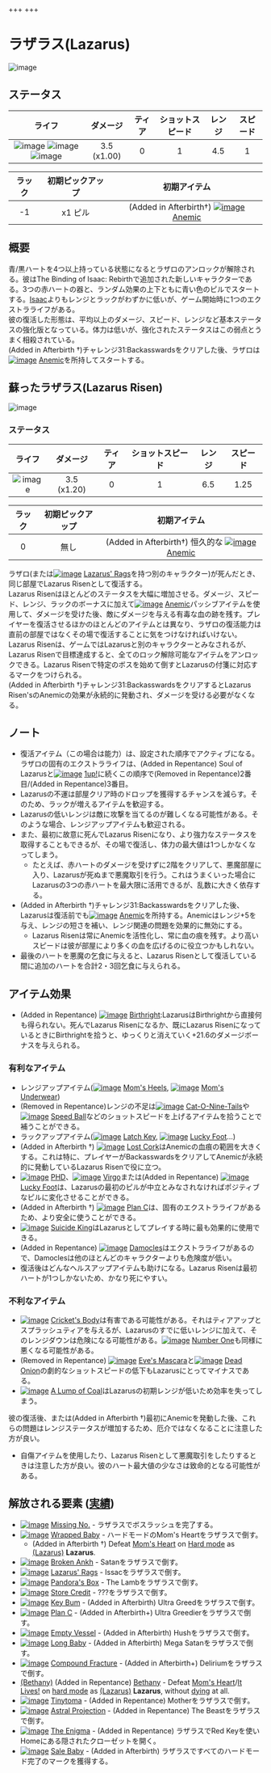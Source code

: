 +++
+++

 # ラザラス(Lazarus)
 ![image](/image/characters/Lazarus.png)


ステータス
-------


|ライフ|ダメージ|ティア|ショットスピード|レンジ|スピード|
|:----:|:--:|:--:|:--:|:--:|:--:|
|![image](/image/characters/r-heart.png) ![image](/image/characters/r-heart.png) ![image](/image/characters/r-heart.png)|3.5 (x1.00)|0|1|4.5|1|

|ラック|初期ピックアップ|初期アイテム|
|:--:|:--:|:--:|
|-1|x1 ピル|(Added in Afterbirth†) [![image](/image/Anemic.png)](/wiki/Anemic "Anemic") [Anemic](/wiki/Anemic "Anemic")|

概要
-------
 
青/黒ハートを4つ以上持っている状態になるとラザロのアンロックが解除される。彼はThe Binding of Isaac: Rebirthで追加された新しいキャラクターである。3つの赤ハートの器と、ランダム効果の上下ともに青い色のピルでスタートする。[Isaac](/wiki/Isaac "Isaac")よりもレンジとラックがわずかに低いが、ゲーム開始時に1つのエクストラライフがある。  
彼の復活した形態は、平均以上のダメージ、スピード、レンジなど基本ステータスの強化版となっている。体力は低いが、強化されたステータスはこの弱点とうまく相殺されている。  
(Added in Afterbirth †)チャレンジ31:Backasswardsをクリアした後、ラザロは[![image](/image/Anemic.png)](/wiki/Anemic "Anemic") [Anemic](/wiki/Anemic "Anemic")を所持してスタートする。

蘇ったラザラス(Lazarus Risen)
---------------

 ![image](/image/characters/Lazarus_Risen.png)

### ステータス

|ライフ|ダメージ|ティア|ショットスピード|レンジ|スピード|
|:----:|:--:|:--:|:--:|:--:|:--:|
|![image](/image/characters/r-heart.png)|3.5 (x1.20)|0|1|6.5|1.25|

|ラック|初期ピックアップ|初期アイテム|
|:--:|:--:|:--:|
|0|無し|(Added in Afterbirth†) 恒久的な [![image](/image/Anemic.png)](/wiki/Anemic "Anemic") [Anemic](/wiki/Anemic "Anemic")|

ラザロ(または[![image](/image/Lazarus%27_Rags.png)](/wiki/Lazarus%27_Rags "Lazarus' Rags") [Lazarus' Rags](/wiki/Lazarus%27_Rags "Lazarus' Rags")を持つ別のキャラクター)が死んだとき、同じ部屋でLazarus Risenとして復活する。  
Lazarus Risenはほとんどのステータスを大幅に増加させる。ダメージ、スピード、レンジ、ラックのボーナスに加えて[![image](/image/Anemic.png)](/wiki/Anemic "Anemic") [Anemic](/wiki/Anemic "Anemic")パッシブアイテムを使用して、ダメージを受けた後、敵にダメージを与える有毒な血の跡を残す。プレイヤーを復活させるほかのほとんどのアイテムとは異なり、ラザロの復活能力は直前の部屋ではなくその場で復活することに気をつけなければいけない。  
Lazarus Risenは、ゲームではLazarusと別のキャラクターとみなされるが、Lazarus Risenで目標達成すると、全てのロック解除可能なアイテムをアンロックできる。Lazarus Risenで特定のボスを始めて倒すとLazarusの付箋に対応するマークをつけられる。  
(Added in Afterbirth †)チャレンジ31:BackasswardsをクリアするとLazarus Risen'sのAnemicの効果が永続的に発動され、ダメージを受ける必要がなくなる。

ノート
-------


* 復活アイテム（この場合は能力）は、設定された順序でアクティブになる。 ラザロの固有のエクストラライフは、(Added in Repentance) Soul of Lazarusと[![image](/image/1up%21.png)](/wiki/1up%21 "1up!") [1up!](/wiki/1up%21 "1up!")に続くこの順序で(Removed in Repentance)2番目/(Added in Repentance)3番目。
* Lazarusの不運は部屋クリア時のドロップを獲得するチャンスを減らす。そのため、ラックが増えるアイテムを歓迎する。
* Lazarusの低いレンジは敵に攻撃を当てるのが難しくなる可能性がある。そのような場合、レンジアップアイテムも歓迎される。
* また、最初に故意に死んでLazarus Risenになり、より強力なステータスを取得することもできるが、その場で復活し、体力の最大値は1つしかなくなってしまう。
	+ たとえば、赤ハートのダメージを受けずに2階をクリアして、悪魔部屋に入り、Lazarusが死ぬまで悪魔取引を行う。これはうまくいった場合にLazarusの3つの赤ハートを最大限に活用できるが、乱数に大きく依存する。
* (Added in Afterbirth †)チャレンジ31:Backasswardsをクリアした後、Lazarusは復活前でも[![image](/image/Anemic.png)](/wiki/Anemic "Anemic") [Anemic](/wiki/Anemic "Anemic")を所持する。Anemicはレンジ+5を与え、レンジの短さを補い、レンジ関連の問題を効果的に無効にする。
	+ Lazarus Risenは常にAnemicを活性化し、常に血の痕を残す。より高いスピードは彼が部屋により多くの血を広げるのに役立つかもしれない。
* 最後のハートを悪魔の乞食に与えると、Lazarus Risenとして復活している間に追加のハートを合計2・3回乞食に与えられる。


アイテム効果
-------------------

* (Added in Repentance) [![image](/image/Birthright.png)](/wiki/Birthright "Birthright") [Birthright](/wiki/Birthright "Birthright"):LazarusはBirthrightから直接何も得られない。死んでLazarus Risenになるか、既にLazarus RisenになっているときにBirthrightを拾うと、ゆっくりと消えていく+21.6のダメージボーナスを与えられる。


### 有利なアイテム


* レンジアップアイテム([![image](/image/Mom%27s_Heels.png)](/wiki/Mom%27s_Heels "Mom's Heels") [Mom's Heels](/wiki/Mom%27s_Heels "Mom's Heels"), [![image](/image/Mom%27s_Underwear.png)](/wiki/Mom%27s_Underwear "Mom's Underwear") [Mom's Underwear](/wiki/Mom%27s_Underwear "Mom's Underwear"))
* (Removed in Repentance)レンジの不足は[![image](/image/Cat-O-Nine-Tails.png)](/wiki/Cat-O-Nine-Tails "Cat-O-Nine-Tails") [Cat-O-Nine-Tails](/wiki/Cat-O-Nine-Tails "Cat-O-Nine-Tails")や[![image](/image/Speed_Ball.png)](/wiki/Speed_Ball "Speed Ball") [Speed Ball](/wiki/Speed_Ball "Speed Ball")などのショットスピードを上げるアイテムを拾うことで補うことができる。
* ラックアップアイテム([![image](/image/Latch_Key.png)](/wiki/Latch_Key "Latch Key") [Latch Key](/wiki/Latch_Key "Latch Key"), [![image](/image/Lucky_Foot.png)](/wiki/Lucky_Foot "Lucky Foot") [Lucky Foot](/wiki/Lucky_Foot "Lucky Foot")...)
* (Added in Afterbirth †) [![image](/image/Lost_Cork.png)](/wiki/Lost_Cork "Lost Cork") [Lost Cork](/wiki/Lost_Cork "Lost Cork")はAnemicの血痕の範囲を大きくする。これは特に、プレイヤーがBackasswardsをクリアしてAnemicが永続的に発動しているLazarus Risenで役に立つ。
* [![image](/image/PHD.png)](/wiki/PHD "PHD") [PHD](/wiki/PHD "PHD")、[![image](/image/Virgo.png)](/wiki/Virgo "Virgo") [Virgo](/wiki/Virgo "Virgo")または(Added in Repentance) [![image](/image/Lucky_Foot.png)](/wiki/Lucky_Foot "Lucky Foot") [Lucky Foot](/wiki/Lucky_Foot "Lucky Foot")は、Lazarusの最初のピルが中立とみなされなければポジティブなピルに変化させることができる。
* (Added in Afterbirth †) [![image](/image/Plan_C.png)](/wiki/Plan_C "Plan C") [Plan C](/wiki/Plan_C "Plan C")は、固有のエクストラライフがあるため、より安全に使うことができる。
* [![image](/image/Suicide_King.png)](/wiki/Suicide_King "Suicide King") [Suicide King](/wiki/Suicide_King "Suicide King")はLazarusとしてプレイする時に最も効果的に使用できる。
* (Added in Repentance) [![image](/image/Damocles.png)](/wiki/Damocles "Damocles") [Damocles](/wiki/Damocles "Damocles")はエクストラライフがあるので、Damoclesは他のほとんどのキャラクターよりも危険度が低い。
* 復活後はどんなヘルスアップアイテムも助けになる。Lazarus Risenは最初ハートが1つしかないため、かなり死にやすい。


### 不利なアイテム


* [![image](/image/Cricket%27s_Body.png)](/wiki/Cricket%27s_Body "Cricket's Body") [Cricket's Body](/wiki/Cricket%27s_Body "Cricket's Body")は有害である可能性がある。それはティアアップとスプラッシュティアを与えるが、Lazarusのすでに低いレンジに加えて、そのレンジダウンは危険になる可能性がある。[![image](/image/Number_One.png)](/wiki/Number_One "Number One") [Number One](/wiki/Number_One "Number One")も同様に悪くなる可能性がある。
* (Removed in Repentance) [![image](/image/Eve%27s_Mascara.png)](/wiki/Eve%27s_Mascara "Eve's Mascara") [Eve's Mascara](/wiki/Eve%27s_Mascara "Eve's Mascara")と[![image](/image/Dead_Onion.png)](/wiki/Dead_Onion "Dead Onion") [Dead Onion](/wiki/Dead_Onion "Dead Onion")の劇的なショットスピードの低下もLazarusにとってマイナスである。
* [![image](/image/A_Lump_of_Coal.png)](/wiki/A_Lump_of_Coal "A Lump of Coal") [A Lump of Coal](/wiki/A_Lump_of_Coal "A Lump of Coal")はLazarusの初期レンジが低いため効率を失ってしまう。

彼の復活後、または(Added in Afterbirth †)最初にAnemicを発動した後、これらの問題はレンジステータスが増加するため、厄介ではなくなることに注意した方が良い。

* 自傷アイテムを使用したり、Lazarus Risenとして悪魔取引をしたりするときは注意した方が良い。彼のハート最大値の少なさは致命的となる可能性がある。

解放される要素 ([実績](/wiki/Achievements "Achievements"))
--------------------------------------------------------------

* [![image](/image/achievements/Missing_No..png)](/wiki/Missing_No. "Missing No.") [Missing No.](/wiki/Missing_No. "Missing No.") - ラザラスでボスラッシュを完了する。
* [![image](/image/achievements/Wrapped_Baby.png)](/wiki/Wrapped_Baby "Wrapped Baby") [Wrapped Baby](/wiki/Wrapped_Baby "Wrapped Baby") - ハードモードのMom's Heartをラザラスで倒す。
	+ (Added in Afterbirth †) Defeat [Mom's Heart](/wiki/Mom%27s_Heart "Mom's Heart") on [Hard mode](/wiki/Hard_mode "Hard mode") as  [(Lazarus)](/wiki/Lazarus "Lazarus") **Lazarus**.
* [![image](/image/achievements/Broken_Ankh.png)](/wiki/Broken_Ankh "Broken Ankh") [Broken Ankh](/wiki/Broken_Ankh "Broken Ankh") - Satanをラザラスで倒す。
* [![image](/image/achievements/Lazarus%27_Rags.png)](/wiki/Lazarus%27_Rags "Lazarus' Rags") [Lazarus' Rags](/wiki/Lazarus%27_Rags "Lazarus' Rags") - Issacをラザラスで倒す。
* [![image](/image/achievements/Pandora%27s_Box.png)](/wiki/Pandora%27s_Box "Pandora's Box") [Pandora's Box](/wiki/Pandora%27s_Box "Pandora's Box") - The Lambをラザラスで倒す。
* [![image](/image/achievements/Store_Credit.png)](/wiki/Store_Credit "Store Credit") [Store Credit](/wiki/Store_Credit "Store Credit") - ???をラザラスで倒す。
* [![image](/image/achievements/Key_Bum.png)](/wiki/Key_Bum "Key Bum") [Key Bum](/wiki/Key_Bum "Key Bum") - (Added in Afterbirth) Ultra Greedをラザラスで倒す。
* [![image](/image/achievements/Plan_C.png)](/wiki/Plan_C "Plan C") [Plan C](/wiki/Plan_C "Plan C") - (Added in Afterbirth+) Ultra Greedierをラザラスで倒す。
* [![image](/image/achievements/Empty_Vessel.png)](/wiki/Empty_Vessel "Empty Vessel") [Empty Vessel](/wiki/Empty_Vessel "Empty Vessel") - (Added in Afterbirth) Hushをラザラスで倒す。
* [![image](/image/achievements/Long_Baby.png)](/wiki/Long_Baby "Long Baby") [Long Baby](/wiki/Long_Baby "Long Baby") - (Added in Afterbirth) Mega Satanをラザラスで倒す。
* [![image](/image/achievements/Compound_Fracture.png)](/wiki/Compound_Fracture "Compound Fracture") [Compound Fracture](/wiki/Compound_Fracture "Compound Fracture") - (Added in Afterbirth+) Deliriumをラザラスで倒す。
* [(Bethany)](/wiki/Bethany "Bethany") (Added in Repentance) [Bethany](/wiki/Bethany "Bethany") - Defeat [Mom's Heart](/wiki/Mom%27s_Heart "Mom's Heart")/[It Lives!](/wiki/It_Lives! "It Lives!") on [hard mode](/wiki/Hard_mode "Hard mode") as  [(Lazarus)](/wiki/Lazarus "Lazarus") **Lazarus**, without [dying](/wiki/Death "Death") at all.
* [![image](/image/achievements/Tinytoma.png)](/wiki/Tinytoma "Tinytoma") [Tinytoma](/wiki/Tinytoma "Tinytoma") - (Added in Repentance) Motherをラザラスで倒す。
* [![image](/image/achievements/Astral_Projection.png)](/wiki/Astral_Projection "Astral Projection") [Astral Projection](/wiki/Astral_Projection "Astral Projection") - (Added in Repentance) The Beastをラザラスで倒す。
* [![image](/image/achievements/The_Enigma.png)](/wiki/The_Enigma "The Enigma") [The Enigma](/wiki/The_Enigma "The Enigma") - (Added in Repentance) ラザラスでRed Keyを使いHomeにある隠されたクローゼットを開く。
* [![image](/image/achievements/Sale_Baby.png)](/wiki/Sale_Baby "Sale Baby") [Sale Baby](/wiki/Sale_Baby "Sale Baby") - (Added in Afterbirth) ラザラスですべてのハードモード完了のマークを獲得する。